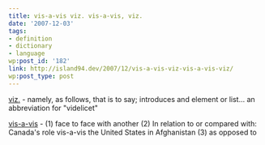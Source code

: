 ```yaml
---
title: vis-a-vis viz. vis-a-vis, viz.
date: '2007-12-03'
tags:
- definition
- dictionary
- language
wp:post_id: '182'
link: http://island94.dev/2007/12/vis-a-vis-viz-vis-a-vis-viz/
wp:post_type: post
---
```


[viz.](http://en.wiktionary.org/wiki/viz) - namely, as follows, that is to say; introduces and element or list... an abbreviation for "videlicet"

[vis-a-vis](http://en.wiktionary.org/wiki/viz) - (1) face to face with another (2) In relation to or compared with: Canada's role vis-a-vis the United States in Afghanistan (3) as opposed to
